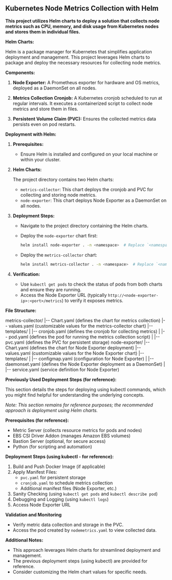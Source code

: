 ## Kubernetes Node Metrics Collection with Helm

**This project utilizes Helm charts to deploy a solution that collects node metrics such as CPU, memory, and disk usage from Kubernetes nodes and stores them in individual files.**

**Helm Charts:**

Helm is a package manager for Kubernetes that simplifies application deployment and management. This project leverages Helm charts to package and deploy the necessary resources for collecting node metrics.

**Components:**

1. **Node Exporter:** A Prometheus exporter for hardware and OS metrics, deployed as a DaemonSet on all nodes.

2. **Metrics Collection Cronjob:** A Kubernetes cronjob scheduled to run at regular intervals. It executes a containerized script to collect node metrics and store them in files.

3. **Persistent Volume Claim (PVC):** Ensures the collected metrics data persists even on pod restarts.

**Deployment with Helm:**

1. **Prerequisites:**

   - Ensure Helm is installed and configured on your local machine or within your cluster.

2. **Helm Charts:**

   The project directory contains two Helm charts:

     - `metrics-collector`: This chart deploys the cronjob and PVC for collecting and storing node metrics.
     - `node-exporter`: This chart deploys Node Exporter as a DaemonSet on all nodes.

3. **Deployment Steps:**

   - Navigate to the project directory containing the Helm charts.
   - Deploy the `node-exporter` chart first:

     ```bash
     helm install node-exporter . -n <namespace>  # Replace `<namespace>` with your desired namespace
     ```

   - Deploy the `metrics-collector` chart:

     ```bash
     helm install metrics-collector . -n <namespace>  # Replace `<namespace>` with your desired namespace
     ```

4. **Verification:**

   - Use `kubectl get pods` to check the status of pods from both charts and ensure they are running.
   - Access the Node Exporter URL (typically `http://<node-exporter-ip>:<port>/metrics`) to verify it exposes metrics.

**File Structure:**

metrics-collector/
|-- Chart.yaml (defines the chart for metrics collection)
|-- values.yaml (customizable values for the metrics-collector chart)
|-- templates/
|   |-- cronjob.yaml (defines the cronjob for collecting metrics)
|   |-- pod.yaml (defines the pod for running the metrics collection script)
|   |-- pvc.yaml (defines the PVC for persistent storage)
node-exporter/
|-- Chart.yaml (defines the chart for Node Exporter deployment)
|-- values.yaml (customizable values for the Node Exporter chart)
|-- templates/
|   |-- configmap.yaml (configuration for Node Exporter)
|   |-- daemonset.yaml (defines the Node Exporter deployment as a DaemonSet)
|   |-- service.yaml (service definition for Node Exporter)

**Previously Used Deployment Steps (for reference):**

This section details the steps for deploying using kubectl commands, which you might find helpful for understanding the underlying concepts.

*Note: This section remains for reference purposes; the recommended approach is deployment using Helm charts.*

**Prerequisites (for reference):**

- Metric Server (collects resource metrics for pods and nodes)
- EBS CSI Driver Addon (manages Amazon EBS volumes)
- Bastion Server (optional, for secure access)
- Python (for scripting and automation)

**Deployment Steps (using kubectl - for reference):**

1. Build and Push Docker Image (if applicable)
2. Apply Manifest Files:
   - `pvc.yaml` for persistent storage
   - `cronjob.yaml` to schedule metrics collection
   - Additional manifest files (Node Exporter, etc.)
3. Sanity Checking (using `kubectl get pods` and `kubectl describe pod`)
4. Debugging and Logging (using `kubectl logs`)
5. Access Node Exporter URL

**Validation and Monitoring**

- Verify metric data collection and storage in the PVC.
- Access the pod created by `nodemetrics.yaml` to view collected data.

**Additional Notes:**

- This approach leverages Helm charts for streamlined deployment and management.
- The previous deployment steps (using kubectl) are provided for reference.
- Consider customizing the Helm chart values for specific needs.
